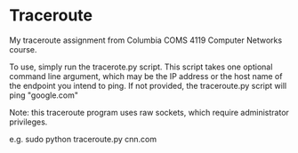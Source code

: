 # Traceroute
My traceroute assignment from Columbia COMS 4119 Computer Networks course.

To use, simply run the tracerote.py script. This script takes one optional command line
argument, which may be the IP address or the host name of the endpoint you intend to ping.
If not provided, the traceroute.py script will ping "google.com"

Note: this traceroute program uses raw sockets, which require administrator privileges.

e.g. sudo python traceroute.py cnn.com
